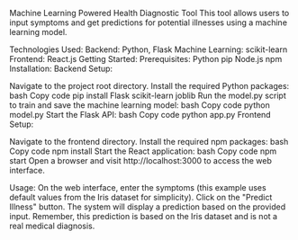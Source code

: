 Machine Learning Powered Health Diagnostic Tool
This tool allows users to input symptoms and get predictions for potential illnesses using a machine learning model.


Technologies Used:
Backend: Python, Flask
Machine Learning: scikit-learn
Frontend: React.js
Getting Started:
Prerequisites:
Python
pip
Node.js
npm
Installation:
Backend Setup:

Navigate to the project root directory.
Install the required Python packages:
bash
Copy code
pip install Flask scikit-learn joblib
Run the model.py script to train and save the machine learning model:
bash
Copy code
python model.py
Start the Flask API:
bash
Copy code
python app.py
Frontend Setup:

Navigate to the frontend directory.
Install the required npm packages:
bash
Copy code
npm install
Start the React application:
bash
Copy code
npm start
Open a browser and visit http://localhost:3000 to access the web interface.

Usage:
On the web interface, enter the symptoms (this example uses default values from the Iris dataset for simplicity).
Click on the "Predict Illness" button.
The system will display a prediction based on the provided input. Remember, this prediction is based on the Iris dataset and is not a real medical diagnosis.
